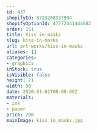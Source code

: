 ```yaml
---
id: 437
shopifyId: 8723268337994
shopifyOptionId: 47772441444682
order: 151
title: Kiss in masks
slug: kiss-in-masks
url: art-works/kiss-in-masks
aliases: []
categories:
- graphics
inStock: true
isVisible: false
height: 21
width: 30
date: 2020-01-01T00:00:00Z
materials:
- ink
- paper
price: 200
mainImage: kiss_in_masks.jpg
---
```

